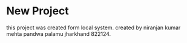 # New Project

this project was created form local system.
created by niranjan kumar mehta pandwa palamu jharkhand 822124.